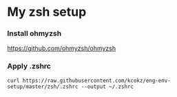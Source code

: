 # My zsh setup
### Install ohmyzsh
https://github.com/ohmyzsh/ohmyzsh
### Apply .zshrc
```
curl https://raw.githubusercontent.com/kcokz/eng-env-setup/master/zsh/.zshrc --output ~/.zshrc
```
